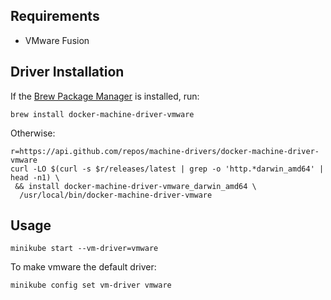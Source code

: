 ## Requirements

* VMware Fusion

## Driver Installation

If the [Brew Package Manager](https://brew.sh/) is installed, run:

```
brew install docker-machine-driver-vmware
```

Otherwise:

```shell
r=https://api.github.com/repos/machine-drivers/docker-machine-driver-vmware
curl -LO $(curl -s $r/releases/latest | grep -o 'http.*darwin_amd64' | head -n1) \
 && install docker-machine-driver-vmware_darwin_amd64 \
  /usr/local/bin/docker-machine-driver-vmware
```

## Usage

```shell
minikube start --vm-driver=vmware
```
To make vmware the default driver:

```shell
minikube config set vm-driver vmware
```